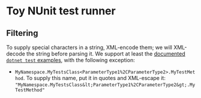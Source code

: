 # Toy NUnit test runner

## Filtering

To supply special characters in a string, XML-encode them; we will XML-decode the string before parsing it.
We support at least the [documented `dotnet test` examples](https://learn.microsoft.com/en-us/dotnet/core/testing/selective-unit-tests), with the following exception:

* `MyNamespace.MyTestsClass<ParameterType1%2CParameterType2>.MyTestMethod`. To supply this name, put it in quotes and XML-escape it: `"MyNamespace.MyTestsClass&lt;ParameterType1%2CParameterType2&gt;.MyTestMethod"`
